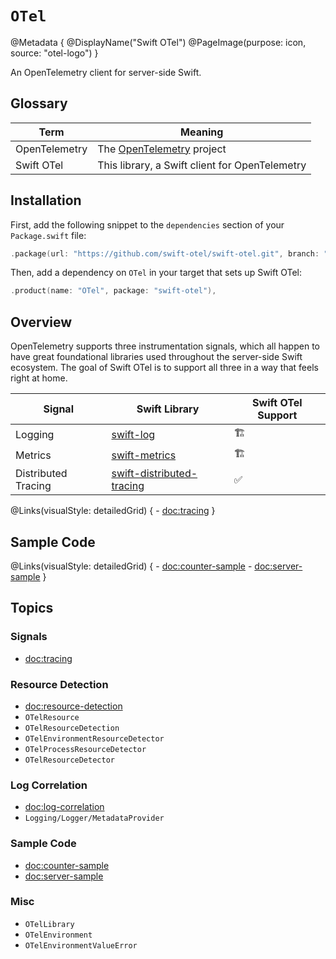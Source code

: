 # ``OTel``

@Metadata {
    @DisplayName("Swift OTel")
    @PageImage(purpose: icon, source: "otel-logo")
}

An OpenTelemetry client for server-side Swift.

## Glossary

| Term | Meaning |
| --- | --- |
| OpenTelemetry | The [OpenTelemetry](https://opentelemetry.io) project |
| Swift OTel | This library, a Swift client for OpenTelemetry |

## Installation

First, add the following snippet to the `dependencies` section of your `Package.swift` file:

```swift
.package(url: "https://github.com/swift-otel/swift-otel.git", branch: "main"),
```

Then, add a dependency on `OTel` in your target that sets up Swift OTel: 

```swift
.product(name: "OTel", package: "swift-otel"),
```

## Overview

OpenTelemetry supports three instrumentation signals, which all happen to have great foundational libraries used
throughout the server-side Swift ecosystem.
The goal of Swift OTel is to support all three in a way that feels right at home.

| Signal | Swift Library | Swift OTel Support |
| --- | --- | --- |
| Logging | [swift-log](https://github.com/apple/swift-log) | 🏗️ |
| Metrics | [swift-metrics](https://github.com/apple/swift-metrics) | 🏗️ |
| Distributed Tracing | [swift-distributed-tracing](https://github.com/apple/swift-distributed-tracing) | ✅ |

@Links(visualStyle: detailedGrid) {
    - <doc:tracing>
}

## Sample Code

@Links(visualStyle: detailedGrid) {
    - <doc:counter-sample>
    - <doc:server-sample>
}

## Topics

### Signals

- <doc:tracing>

### Resource Detection

- <doc:resource-detection>
- ``OTelResource``
- ``OTelResourceDetection``
- ``OTelEnvironmentResourceDetector``
- ``OTelProcessResourceDetector``
- ``OTelResourceDetector``

### Log Correlation

- <doc:log-correlation>
- ``Logging/Logger/MetadataProvider``

### Sample Code

- <doc:counter-sample>
- <doc:server-sample>

### Misc

- ``OTelLibrary``
- ``OTelEnvironment``
- ``OTelEnvironmentValueError``
